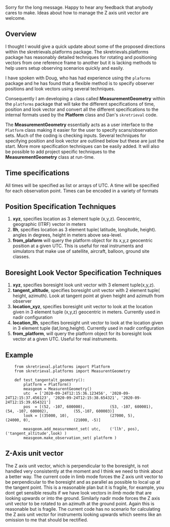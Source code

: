 Sorry for the long message. Happy to hear any feedback that anybody cares to make. Ideas about how to manage the Z axis unit vector are welcome.

## Overview

I thought I would give a quick update about some of the proposed directions within the skretrievals.platforms package. The skretrievals.platforms package has reasonably detailed techniques for rotating and positioning vectors from one reference frame to another but it is lacking methods to help users setup observing scenarios quickly and easily.  

I have spoken with Doug, who has had experience using the `plaforms` package and he has found that a flexible method is to specify observer positions and look vectors using several techniques.

Consequently I am developing a class called **MeasurementGeometry** within the `platforms` package that will take the different specifications of time, position and look vector and convert all the different specifications to the internal formats used by the **Platform** class and Dan's `skretrieval` code. 

The **MeasurementGeometry** essentially acts as a user interface to the `Platform` class making it easier for the user to specify scans/observation sets. Much of the coding is checking inputs. Several techniques for specifying position and look vector are outlined below but these are just the start. More more specification techniques can be easily added. It will also be possible to add project specific techniques to the **MeasurementGeometry** class at run-time.

## Time specifications
All times will be specified as list or arrays of UTC. A time will be specified for each observation point. Times can be encoded in a variety of formats

## Position Specification Techniques
1. **xyz**,  specifies location as 3 element tuple (x,y,z).  Geocentric, geographic (ITRF) vector in meters
2. **llh**,  specifies location as 3 element tuple( latitude, longitude, height). angles in degrees, height in meters above sea-level.
3. **from_plaform** will query the platform object for its x,y,z geocentric position at a given UTC. This is useful for real instruments and simulators that make use of satellite, aircraft, balloon, ground site classes.

## Boresight Look Vector Specification Techniques
1. **xyz**, specifies boresight look unit vector with 3 element tuple(x,y,z). 
2. **tangent_altitude**, specifies boresight unit vector with 2 element tuple( height, azimuth). Look at tangent point at given height and azimuth from observer
3. **location_xyz**, specifies boresight unit vector to look at the location given in 3 element tuple (x,y,z) geocentric in meters. Currently used in nadir configuration
4. **location_llh**, specifies boresight unit vector to look at the location given in 3 element tuple (lat,long,height). Currently used in nadir configuration 
5. **from_platform**, will query the platform object for its boresight look vector at a given UTC. Useful for real instruments. 

## Example
```
    from skretrieval.platforms import Platform
    from skretrieval.platforms import MeasurentGeometry

    def test_tangentalt_geometry():
        platform = Platform()
        measgeom = MeasurentGeometry()
        utc  = ['2020-09-24T12:15:36.123456', '2020-09-24T12:15:37.456123', '2020-09-24T12:15:38.654321', '2020-09-24T12:15:39.654321']
        pos  = [(52, -107, 600000),           (53, -107, 600001),           (54, -107, 600002),           (55,-107, 600003)]
        look = [(35000, 10),                  (27000, 5),                   (24000, 0),                   (21000, -5)]

        measgeom.add_measurement_set( utc,    ('llh', pos),      ('tangent_altitude',look) )
        measgeom.make_observation_set( platform )
```

## Z-Axis unit vector
The Z axis unit vector, which is perpendicular to the boresight, is not handled very consistently at the moment and I think we need to think about a better way. The current code in limb mode forces the Z axis unit vector to be perpendicular to the boresight and as parallel as possible to local up at the tangent point. This is a reasonable plan but it is fragile, for example, you dont get sensible results if we have look vectors in _limb_ mode that are looking upwards or into the ground.  Similarly nadir mode forces the Z axis unit vector to be rotated to an azimuth at the ground point. Again this is reasonable but is fragile. The current code has no scenario for calculating the Z axis unit vector for instruments looking upwards which seems like an omission to me that should be rectified.

